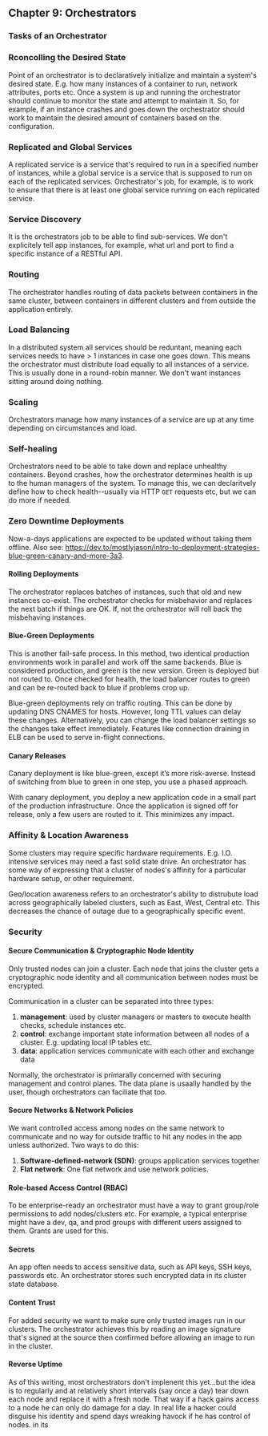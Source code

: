 ## Chapter 9: Orchestrators 

### Tasks of an Orchestrator

### Rconcolling the Desired State
Point of an orchestrator is to declaratively initialize and maintain a system's desired state. E.g. how many instances
of a container to run, network attributes, ports etc. Once a system is up and running the orchestrator should continue to
monitor the state and attempt to maintain it. So, for example, if an instance crashes and goes down the orchestrator should
work to maintain the desired amount of containers based on the configuration.

### Replicated and Global Services
A replicated service is a service that's required to run in a specified number of instances, while a global
service is a service that is supposed to run on each of the replicated services. Orchestrator's job, for example, is to work
to ensure that there is at least one global service running on each replicated service.

### Service Discovery
It is the orchestrators job to be able to find sub-services. We don't explicitely tell app instances, for example, what url
and port to find a specific instance of a RESTful API.

### Routing
The orchestrator handles routing of data packets between containers in the same cluster, between containers in different clusters and from outside the application entirely.

### Load Balancing
In a distributed system all services should be reduntant, meaning each services needs to have > 1 instances in case one goes
down. This means the orchestrator must distribute load equally to all instances of a service. This is usually done in a
round-robin manner. We don't want instances sitting around doing nothing.

### Scaling
Orchestrators manage how many instances of a service are up at any time depending on circumstances and load.

### Self-healing
Orchestrators need to be able to take down and replace unhealthy containers. Beyond crashes, how the orchestrator
determines health is up to the human managers of the system. To manage this, we can declaritvely define how to check
health--usually via HTTP `GET` requests etc, but we can do more if needed.

### Zero Downtime Deployments
Now-a-days applications are expected to be updated without taking them offline. Also see: https://dev.to/mostlyjason/intro-to-deployment-strategies-blue-green-canary-and-more-3a3.

#### Rolling Deployments
The orchestrator replaces batches of instances, such that old and new instances co-exist. The orchestrator checks for misbehavior and replaces the next batch if things are OK. 
If, not the orchestrator will roll back the misbehaving instances.

#### Blue-Green Deployments
This is another fail-safe process. In this method, two identical production environments work in parallel and work off the
same backends. Blue is considered production, and green is the new version. Green is deployed but not routed to. Once
checked for health, the load balancer routes to green and can be re-routed back to blue if problems crop up.

Blue-green deployments rely on traffic routing. This can be done by updating DNS CNAMES for hosts. However, long TTL values can delay these changes. Alternatively, you can change the load balancer settings so the changes take effect immediately. Features like connection draining in ELB can be used to serve in-flight connections.

#### Canary Releases
Canary deployment is like blue-green, except it’s more risk-averse. Instead of switching from blue to green in one step, you use a phased approach.

With canary deployment, you deploy a new application code in a small part of the production infrastructure. Once the application is signed off for release, only a few users are routed to it. This minimizes any impact.

### Affinity & Location Awareness
Some clusters may require specific hardware requirements. E.g. I.O. intensive services may need a fast solid state drive. An
orchestrator has some way of expressing that a cluster of nodes's affinity for a particular hardware setup, or other requirement.

Geo/location awareness refers to an orchestrator's ability to distrubute load across geographically labeled clusters, such
as East, West, Central etc. This decreases the chance of outage due to a geographically specific event.

### Security

#### Secure Communication & Cryptographic Node Identity

Only trusted nodes can join a cluster. Each node that joins the cluster gets a cryptographic node identity and all
communication between nodes must be encrypted.

Communication in a cluster can be separated into three types:

1. **management**: used by cluster managers or masters to execute health checks, schedule instances etc.
1. **control**: exchange important state information between all nodes of a cluster. E.g. updating local IP tables etc.
1. **data**: application services communicate with each other and exchange data

Normally, the orchestrator is primarally concerned with securing management and control planes. The data plane is usaally
handled by the user, though orchestrators can faciliate that too.

#### Secure Networks & Network Policies
We want controlled access among nodes on the same network to communicate and no way for outside traffic to hit any nodes
in the app unless authorized. Two ways to do this:

1. **Software-defined-network (SDN)**: groups application services together
1. **Flat network**: One flat network and use network policies.

#### Role-based Access Control (RBAC)
To be enterprise-ready an orchestrator must have a way to grant group/role permissions to add nodes/clusters etc. For example,
a typical enterprise might have a dev, qa, and prod groups with different users assigned to them. Grants are used for this.

#### Secrets
An app often needs to access sensitive data, such as API keys, SSH keys, passwords etc. An orchestrator stores such
encrypted data in its cluster state database.

#### Content Trust
For added security we want to make sure only trusted images run in our clusters. The orchestrator achieves this by reading an
image signature that's signed at the source then confirmed before allowing an image to run in the cluster.

#### Reverse Uptime
As of this writing, most orchestrators don't implenent this yet...but the idea is to regularly and at relatively short
intervals (say once a day) tear down each node and replace it with a fresh node. That way if a hack gains access to a node
he can only do damage for a day. In real life a hacker could disguise his identity and spend days wreaking havock if he has
control of nodes.
in its 

